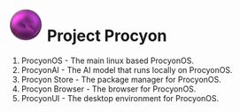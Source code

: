 # ![ProcyonBrowser Logo](https://github.com/ProcyonOS/.github/blob/main/ProcyonOS-Small.png) Project Procyon

1. ProcyonOS - The main linux based ProcyonOS.
2. ProcyonAI - The AI model that runs locally on ProcyonOS.
3. Procyon Store - The package manager for ProcyonOS.
4. Procyon Browser - The browser for ProcyonOS.
5. ProcyonUI - The desktop environment for ProcyonOS.
